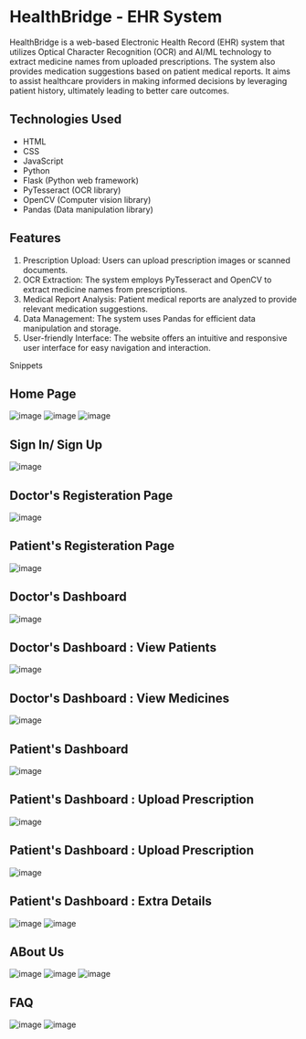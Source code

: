 # HealthBridge - EHR System

HealthBridge is a web-based Electronic Health Record (EHR) system that utilizes Optical Character Recognition (OCR) and AI/ML technology to extract medicine names from uploaded prescriptions. The system also provides medication suggestions based on patient medical reports. It aims to assist healthcare providers in making informed decisions by leveraging patient history, ultimately leading to better care outcomes.

## Technologies Used

- HTML
- CSS
- JavaScript
- Python
- Flask (Python web framework)
- PyTesseract (OCR library)
- OpenCV (Computer vision library)
- Pandas (Data manipulation library)

## Features

1. Prescription Upload: Users can upload prescription images or scanned documents.
2. OCR Extraction: The system employs PyTesseract and OpenCV to extract medicine names from prescriptions.
3. Medical Report Analysis: Patient medical reports are analyzed to provide relevant medication suggestions.
4. Data Management: The system uses Pandas for efficient data manipulation and storage.
5. User-friendly Interface: The website offers an intuitive and responsive user interface for easy navigation and interaction.


Snippets
## Home Page
![image](https://github.com/AyeshaNagdawala/HealthBridge/assets/111572744/d2e07bb6-8b00-4b1f-b686-e645b3608d7d)
![image](https://github.com/AyeshaNagdawala/HealthBridge/assets/111572744/39ee3b94-df7f-4b00-a75d-df5f855ad344)
![image](https://github.com/AyeshaNagdawala/HealthBridge/assets/111572744/a8a318d0-fe91-4206-bb96-ceb82fcb62e8)
## Sign In/ Sign Up
![image](https://github.com/AyeshaNagdawala/HealthBridge/assets/111572744/bc5f03d2-7d9a-4beb-aa57-41f217c9b6c1)
## Doctor's Registeration Page
![image](https://github.com/AyeshaNagdawala/HealthBridge/assets/111572744/a8e37c45-1ab7-48fb-95eb-c7a767d3e1d5)
## Patient's Registeration Page
![image](https://github.com/AyeshaNagdawala/HealthBridge/assets/111572744/8a994873-0014-4d34-9520-c433f34688c8)
## Doctor's Dashboard
![image](https://github.com/AyeshaNagdawala/HealthBridge/assets/111572744/b759ea25-14d2-4761-b5fc-f87ee81fa9ee)
## Doctor's Dashboard : View Patients
![image](https://github.com/AyeshaNagdawala/HealthBridge/assets/111572744/b6f907f6-e77f-4f13-b915-5a949699591b)
## Doctor's Dashboard : View Medicines
![image](https://github.com/AyeshaNagdawala/HealthBridge/assets/111572744/0d158163-1aab-4f51-b9c9-06e7e4251633)
## Patient's Dashboard
![image](https://github.com/AyeshaNagdawala/HealthBridge/assets/111572744/57804369-90b7-4fe7-9434-3405453b1a5f)
## Patient's Dashboard : Upload Prescription
![image](https://github.com/AyeshaNagdawala/HealthBridge/assets/111572744/64685d55-3edf-4a99-bb0a-16b2e85daaf1)
## Patient's Dashboard : Upload Prescription
![image](https://github.com/AyeshaNagdawala/HealthBridge/assets/111572744/534221a4-540b-4797-88cd-5d39177b8622)
## Patient's Dashboard : Extra Details
![image](https://github.com/AyeshaNagdawala/HealthBridge/assets/111572744/72da0e4e-52b2-4293-87fa-bdaadb4cbcb1)
![image](https://github.com/AyeshaNagdawala/HealthBridge/assets/111572744/91a65947-87a0-41c5-8809-a54866b68cfb)

## ABout Us
![image](https://github.com/AyeshaNagdawala/HealthBridge/assets/111572744/ff2320f4-fb15-4429-9a5f-192d9ab8334d)
![image](https://github.com/AyeshaNagdawala/HealthBridge/assets/111572744/491cab96-1f10-47fb-bd59-bbf42c4932a7)
![image](https://github.com/AyeshaNagdawala/HealthBridge/assets/111572744/35a03dcb-a336-4e8e-ac24-fb292ecccbfc)
## FAQ
![image](https://github.com/AyeshaNagdawala/HealthBridge/assets/111572744/aaf2b22d-6747-417e-832c-56ba5a2b35f6)
![image](https://github.com/AyeshaNagdawala/HealthBridge/assets/111572744/a8e53670-c75c-49b7-8609-d1190b355360)

